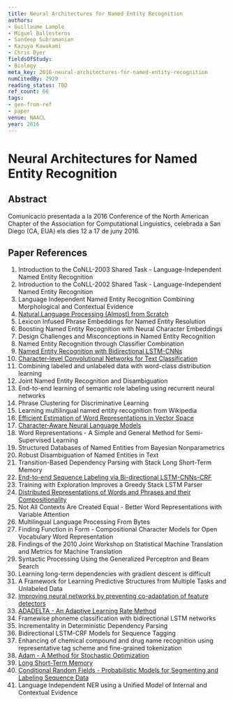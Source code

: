 ```yaml
---
title: Neural Architectures for Named Entity Recognition
authors:
- Guillaume Lample
- Miguel Ballesteros
- Sandeep Subramanian
- Kazuya Kawakami
- Chris Dyer
fieldsOfStudy:
- Biology
meta_key: 2016-neural-architectures-for-named-entity-recognition
numCitedBy: 2929
reading_status: TBD
ref_count: 66
tags:
- gen-from-ref
- paper
venue: NAACL
year: 2016
---
```


# Neural Architectures for Named Entity Recognition

## Abstract

Comunicacio presentada a la 2016 Conference of the North American Chapter of the Association for Computational Linguistics, celebrada a San Diego (CA, EUA) els dies 12 a 17 de juny 2016.

## Paper References

1. Introduction to the CoNLL-2003 Shared Task - Language-Independent Named Entity Recognition
2. Introduction to the CoNLL-2002 Shared Task - Language-Independent Named Entity Recognition
3. Language Independent Named Entity Recognition Combining Morphological and Contextual Evidence
4. [Natural Language Processing (Almost) from Scratch](2011-natural-language-processing-almost-from-scratch)
5. Lexicon Infused Phrase Embeddings for Named Entity Resolution
6. Boosting Named Entity Recognition with Neural Character Embeddings
7. Design Challenges and Misconceptions in Named Entity Recognition
8. Named Entity Recognition through Classifier Combination
9. [Named Entity Recognition with Bidirectional LSTM-CNNs](2016-named-entity-recognition-with-bidirectional-lstm-cnns)
10. [Character-level Convolutional Networks for Text Classification](2015-character-level-convolutional-networks-for-text-classification)
11. Combining labeled and unlabeled data with word-class distribution learning
12. Joint Named Entity Recognition and Disambiguation
13. End-to-end learning of semantic role labeling using recurrent neural networks
14. Phrase Clustering for Discriminative Learning
15. Learning multilingual named entity recognition from Wikipedia
16. [Efficient Estimation of Word Representations in Vector Space](2013-efficient-estimation-of-word-representations-in-vector-space)
17. [Character-Aware Neural Language Models](2016-character-aware-neural-language-models)
18. Word Representations - A Simple and General Method for Semi-Supervised Learning
19. Structured Databases of Named Entities from Bayesian Nonparametrics
20. Robust Disambiguation of Named Entities in Text
21. Transition-Based Dependency Parsing with Stack Long Short-Term Memory
22. [End-to-end Sequence Labeling via Bi-directional LSTM-CNNs-CRF](2016-end-to-end-sequence-labeling-via-bi-directional-lstm-cnns-crf)
23. Training with Exploration Improves a Greedy Stack LSTM Parser
24. [Distributed Representations of Words and Phrases and their Compositionality](2013-distributed-representations-of-words-and-phrases-and-their-compositionality)
25. Not All Contexts Are Created Equal - Better Word Representations with Variable Attention
26. Multilingual Language Processing From Bytes
27. Finding Function in Form - Compositional Character Models for Open Vocabulary Word Representation
28. Findings of the 2010 Joint Workshop on Statistical Machine Translation and Metrics for Machine Translation
29. Syntactic Processing Using the Generalized Perceptron and Beam Search
30. Learning long-term dependencies with gradient descent is difficult
31. A Framework for Learning Predictive Structures from Multiple Tasks and Unlabeled Data
32. [Improving neural networks by preventing co-adaptation of feature detectors](2012-improving-neural-networks-by-preventing-co-adaptation-of-feature-detectors)
33. [ADADELTA - An Adaptive Learning Rate Method](2012-adadelta-an-adaptive-learning-rate-method)
34. Framewise phoneme classification with bidirectional LSTM networks
35. Incrementality in Deterministic Dependency Parsing
36. Bidirectional LSTM-CRF Models for Sequence Tagging
37. Enhancing of chemical compound and drug name recognition using representative tag scheme and fine-grained tokenization
38. [Adam - A Method for Stochastic Optimization](2015-adam-a-method-for-stochastic-optimization)
39. [Long Short-Term Memory](1997-long-short-term-memory)
40. [Conditional Random Fields - Probabilistic Models for Segmenting and Labeling Sequence Data](2001-conditional-random-fields-probabilistic-models-for-segmenting-and-labeling-sequence-data)
41. Language Independent NER using a Unified Model of Internal and Contextual Evidence
